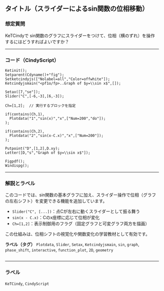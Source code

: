 ## タイトル（スライダーによるsin関数の位相移動）

### 想定質問

KeTCindyで sin関数のグラフにスライダーをつけて、位相（横のずれ）を操作するにはどうすればよいですか？

---

### コード（CindyScript）

```cindy
Ketinit();
Setparent(Cdyname()+"fig");
Setketcindyjs(["Nolabel=all","Color=offwhite"]);
Ketcindyjsmain("<pf1o/fp>..Graph of $y=\\sin x$",[]);

Setax([7,"se"]);
Slider("C",[-6,-3],[6,-3]);

Ch=[1,2];  // 実行するブロックを指定

if(contains(Ch,1),
  Plotdata("1","sin(x)","x",["Num=200","do"]);
);

if(contains(Ch,2),
  Plotdata("2","sin(x-C.x)","x",["Num=200"]);
);

Putpoint("D",[1,2],D.xy);
Letter([D,"s","Graph of $y=\\sin x$"]);

Figpdf();
Windispg();
````

---

### 解説とラベル

このコードでは、sin関数の基本グラフに加え、スライダー操作で位相（グラフの左右シフト）を変更できる機能を追加しています。

* `Slider("C", [...])`：点Cが左右に動くスライダーとして振る舞う
* `sin(x - C.x)`：Cのx座標に応じて位相が変化
* `Ch=[1,2]`：表示制御用のフラグ（固定グラフと可変グラフ両方を描画）

この仕組みは、位相シフトの視覚化や関数変化の学習教材として有効です。

**ラベル（タグ）**
`Plotdata`, `Slider`, `Setax`, `Ketcindyjsmain`, `sin`, `graph`, `phase_shift`, `interactive`, `function_plot`, `2D`, `geometry`

```
```


---

### ラベル

`KeTCindy`, `CindyScript`
